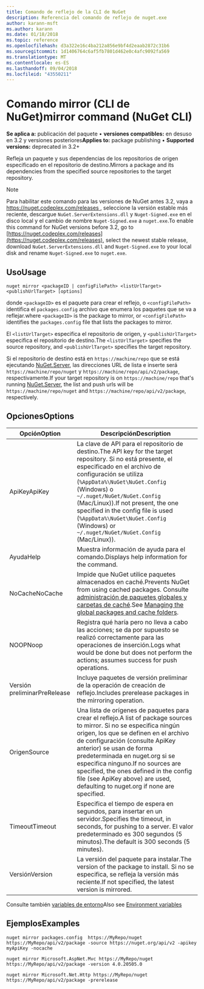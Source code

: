 ```yaml
---
title: Comando de reflejo de la CLI de NuGet
description: Referencia del comando de reflejo de nuget.exe
author: karann-msft
ms.author: karann
ms.date: 01/18/2018
ms.topic: reference
ms.openlocfilehash: d3a322e16c4ba212a856e9bf4d2eaab2872c31b6
ms.sourcegitcommit: 1d1406764c6af5fb7801d462e0c4afc9092fa569
ms.translationtype: MT
ms.contentlocale: es-ES
ms.lasthandoff: 09/04/2018
ms.locfileid: "43550211"
---
```

# <a name="mirror-command-nuget-cli"></a><span data-ttu-id="8dab9-103">Comando mirror (CLI de NuGet)</span><span class="sxs-lookup"><span data-stu-id="8dab9-103">mirror command (NuGet CLI)</span></span>

<span data-ttu-id="8dab9-104">**Se aplica a:** publicación del paquete &bullet; **versiones compatibles:** en desuso en 3.2 y versiones posteriores</span><span class="sxs-lookup"><span data-stu-id="8dab9-104">**Applies to:** package publishing &bullet; **Supported versions:** deprecated in 3.2+</span></span>

<span data-ttu-id="8dab9-105">Refleja un paquete y sus dependencias de los repositorios de origen especificado en el repositorio de destino.</span><span class="sxs-lookup"><span data-stu-id="8dab9-105">Mirrors a package and its dependencies from the specified source repositories to the target repository.</span></span>

> [!NOTE]
> <span data-ttu-id="8dab9-106">Para habilitar este comando para las versiones de NuGet antes 3.2, vaya a [ https://nuget.codeplex.com/releases ](https://nuget.codeplex.com/releases), seleccione la versión estable más reciente, descargue `NuGet.ServerExtensions.dll` y `Nuget-Signed.exe` en el disco local y el cambio de nombre `Nuget-Signed.exe` a `nuget.exe`.</span><span class="sxs-lookup"><span data-stu-id="8dab9-106">To enable this command for NuGet versions before 3.2, go to [https://nuget.codeplex.com/releases](https://nuget.codeplex.com/releases), select the newest stable release, download `NuGet.ServerExtensions.dll` and `Nuget-Signed.exe` to your local disk and rename `Nuget-Signed.exe` to `nuget.exe`.</span></span>

## <a name="usage"></a><span data-ttu-id="8dab9-107">Uso</span><span class="sxs-lookup"><span data-stu-id="8dab9-107">Usage</span></span>

```cli
nuget mirror <packageID | configFilePath> <listUrlTarget> <publishUrlTarget> [options]
```

<span data-ttu-id="8dab9-108">donde `<packageID>` es el paquete para crear el reflejo, o `<configFilePath>` identifica el `packages.config` archivo que enumera los paquetes que se va a reflejar.</span><span class="sxs-lookup"><span data-stu-id="8dab9-108">where `<packageID>` is the package to mirror, or `<configFilePath>` identifies the `packages.config` file that lists the packages to mirror.</span></span>

<span data-ttu-id="8dab9-109">El `<listUrlTarget>` especifica el repositorio de origen, y `<publishUrlTarget>` especifica el repositorio de destino.</span><span class="sxs-lookup"><span data-stu-id="8dab9-109">The `<listUrlTarget>` specifies the source repository, and `<publishUrlTarget>` specifies the target repository.</span></span>

<span data-ttu-id="8dab9-110">Si el repositorio de destino está en `https://machine/repo` que se está ejecutando [NuGet.Server](../hosting-packages/nuget-server.md), las direcciones URL de lista e inserte será `https://machine/repo/nuget` y `https://machine/repo/api/v2/package`, respectivamente.</span><span class="sxs-lookup"><span data-stu-id="8dab9-110">If your target repository is on `https://machine/repo` that's running [NuGet.Server](../hosting-packages/nuget-server.md), the list and push urls will be `https://machine/repo/nuget` and `https://machine/repo/api/v2/package`, respectively.</span></span>

## <a name="options"></a><span data-ttu-id="8dab9-111">Opciones</span><span class="sxs-lookup"><span data-stu-id="8dab9-111">Options</span></span>

| <span data-ttu-id="8dab9-112">Opción</span><span class="sxs-lookup"><span data-stu-id="8dab9-112">Option</span></span> | <span data-ttu-id="8dab9-113">Descripción</span><span class="sxs-lookup"><span data-stu-id="8dab9-113">Description</span></span> |
| --- | --- |
| <span data-ttu-id="8dab9-114">ApiKey</span><span class="sxs-lookup"><span data-stu-id="8dab9-114">ApiKey</span></span> | <span data-ttu-id="8dab9-115">La clave de API para el repositorio de destino.</span><span class="sxs-lookup"><span data-stu-id="8dab9-115">The API key for the target repository.</span></span> <span data-ttu-id="8dab9-116">Si no está presente, el especificado en el archivo de configuración se utiliza (`%AppData%\NuGet\NuGet.Config` (Windows) o `~/.nuget/NuGet/NuGet.Config` (Mac/Linux)).</span><span class="sxs-lookup"><span data-stu-id="8dab9-116">If not present,  the one specified in the config file is used (`%AppData%\NuGet\NuGet.Config` (Windows) or `~/.nuget/NuGet/NuGet.Config` (Mac/Linux)).</span></span> |
| <span data-ttu-id="8dab9-117">Ayuda</span><span class="sxs-lookup"><span data-stu-id="8dab9-117">Help</span></span> | <span data-ttu-id="8dab9-118">Muestra información de ayuda para el comando.</span><span class="sxs-lookup"><span data-stu-id="8dab9-118">Displays help information for the command.</span></span> |
| <span data-ttu-id="8dab9-119">NoCache</span><span class="sxs-lookup"><span data-stu-id="8dab9-119">NoCache</span></span> | <span data-ttu-id="8dab9-120">Impide que NuGet utilice paquetes almacenados en caché.</span><span class="sxs-lookup"><span data-stu-id="8dab9-120">Prevents NuGet from using cached packages.</span></span> <span data-ttu-id="8dab9-121">Consulte [administración de paquetes globales y carpetas de caché](../consume-packages/managing-the-global-packages-and-cache-folders.md).</span><span class="sxs-lookup"><span data-stu-id="8dab9-121">See [Managing the global packages and cache folders](../consume-packages/managing-the-global-packages-and-cache-folders.md).</span></span> |
| <span data-ttu-id="8dab9-122">NOOP</span><span class="sxs-lookup"><span data-stu-id="8dab9-122">Noop</span></span> | <span data-ttu-id="8dab9-123">Registra qué haría pero no lleva a cabo las acciones; se da por supuesto se realizó correctamente para las operaciones de inserción.</span><span class="sxs-lookup"><span data-stu-id="8dab9-123">Logs what would be done but does not perform the actions; assumes success for push operations.</span></span> |
| <span data-ttu-id="8dab9-124">Versión preliminar</span><span class="sxs-lookup"><span data-stu-id="8dab9-124">PreRelease</span></span> | <span data-ttu-id="8dab9-125">Incluye paquetes de versión preliminar de la operación de creación de reflejo.</span><span class="sxs-lookup"><span data-stu-id="8dab9-125">Includes prerelease packages in the mirroring operation.</span></span> |
| <span data-ttu-id="8dab9-126">Origen</span><span class="sxs-lookup"><span data-stu-id="8dab9-126">Source</span></span> | <span data-ttu-id="8dab9-127">Una lista de orígenes de paquetes para crear el reflejo.</span><span class="sxs-lookup"><span data-stu-id="8dab9-127">A list of package sources to mirror.</span></span> <span data-ttu-id="8dab9-128">Si no se especifica ningún origen, los que se definen en el archivo de configuración (consulte ApiKey anterior) se usan de forma predeterminada en nuget.org si se especifica ninguno.</span><span class="sxs-lookup"><span data-stu-id="8dab9-128">If no sources are specified, the ones defined in the config file (see ApiKey above) are used, defaulting to nuget.org if none are specified.</span></span> |
| <span data-ttu-id="8dab9-129">Timeout</span><span class="sxs-lookup"><span data-stu-id="8dab9-129">Timeout</span></span> | <span data-ttu-id="8dab9-130">Especifica el tiempo de espera en segundos, para insertar en un servidor.</span><span class="sxs-lookup"><span data-stu-id="8dab9-130">Specifies the timeout, in seconds, for pushing to a server.</span></span> <span data-ttu-id="8dab9-131">El valor predeterminado es 300 segundos (5 minutos).</span><span class="sxs-lookup"><span data-stu-id="8dab9-131">The default is 300 seconds (5 minutes).</span></span> |
| <span data-ttu-id="8dab9-132">Versión</span><span class="sxs-lookup"><span data-stu-id="8dab9-132">Version</span></span> | <span data-ttu-id="8dab9-133">La versión del paquete para instalar.</span><span class="sxs-lookup"><span data-stu-id="8dab9-133">The version of the package to install.</span></span> <span data-ttu-id="8dab9-134">Si no se especifica, se refleja la versión más reciente.</span><span class="sxs-lookup"><span data-stu-id="8dab9-134">If not specified, the latest version is mirrored.</span></span> |

<span data-ttu-id="8dab9-135">Consulte también [variables de entorno](cli-ref-environment-variables.md)</span><span class="sxs-lookup"><span data-stu-id="8dab9-135">Also see [Environment variables](cli-ref-environment-variables.md)</span></span>

## <a name="examples"></a><span data-ttu-id="8dab9-136">Ejemplos</span><span class="sxs-lookup"><span data-stu-id="8dab9-136">Examples</span></span>

```cli
nuget mirror packages.config  https://MyRepo/nuget https://MyRepo/api/v2/package -source https://nuget.org/api/v2 -apikey myApiKey -nocache

nuget mirror Microsoft.AspNet.Mvc https://MyRepo/nuget https://MyRepo/api/v2/package -version 4.0.20505.0

nuget mirror Microsoft.Net.Http https://MyRepo/nuget https://MyRepo/api/v2/package -prerelease
```
